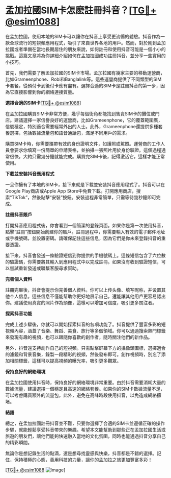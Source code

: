 # 孟加拉國SIM卡怎麽註冊抖音？[[TG💪+ @esim1088](https://t.me/s/esim1088)]

在孟加拉國，使用本地的SIM卡可以讓你在抖音上享受更流暢的體驗。抖音作為一款全球流行的短視頻應用程式，吸引了來自世界各地的用戶。然而，對於剛到孟加拉國或者準備在當地長期居住的朋友來說，如何註冊和使用抖音可能是一個小小的挑戰。這篇文章將為你詳細介紹如何在孟加拉國成功註冊抖音，並分享一些實用的小技巧。

首先，我們需要了解孟加拉國的SIM卡市場。孟加拉國有幾家主要的移動運營商，比如Grameenphone、Robi和Banglalink等。這些運營商提供了不同類型的SIM卡套餐，從預付卡到後付卡應有盡有。選擇合適的SIM卡是註冊抖音的第一步，因為它直接影響到你的網絡連接質量。

**選擇合適的SIM卡**[[TG💪+ @esim1088](https://t.me/s/esim1088)]

在孟加拉國購買SIM卡非常方便，幾乎每個街角都能找到售賣SIM卡的攤位或門店。建議選擇一家信譽良好的運營商，比如Grameenphone，它的覆蓋範圍廣，信號穩定，特別適合需要經常外出的人士。此外，Grameenphone還提供多種套餐選擇，包括數據流量包和語音通話包，滿足不同用戶的需求。

購買SIM卡時，你需要攜帶有效的身份證明文件，如護照或駕照。運營商的工作人員會要求你填寫一份簡單的申請表格，並拍攝一張照片用於身份驗證。這個過程通常很快，大約只需幾分鐘就能完成。購買完SIM卡後，記得激活它，這樣才能正常使用。

**下載並安裝抖音應用程式**

一旦你擁有了本地的SIM卡，接下來就是下載並安裝抖音應用程式了。抖音可以在Google Play商店或Apple App Store中免費下載。打開應用商店，搜索“TikTok”，然後點擊“安裝”按鈕。安裝過程非常簡單，只需等待幾秒鐘即可完成。

**註冊抖音賬戶**

打開抖音應用程式後，你會看到一個簡潔的登錄頁面。如果你是第一次使用抖音，點擊“註冊”按鈕開始創建你的賬戶。註冊過程中，你需要輸入有效的電子郵件地址或手機號碼，並設置密碼。請確保記住這些信息，因為它們是你未來登錄抖音的重要憑證。

接下來，抖音會發送一條驗證短信到你提供的手機號碼上。這條短信包含了六位數的驗證碼，你需要將其輸入到應用程式中以完成註冊。如果沒有收到驗證短信，可以嘗試重新發送或聯繫客服尋求幫助。

**完善個人資料**

註冊完畢後，抖音會提示你完善個人資料。你可以上传头像、填写昵称，并设置其他个人信息。這些信息不僅能幫助你更好地展示自己，還能讓其他用戶更容易認出你。建議使用真實的照片作為頭像，這樣可以增加可信度，吸引更多關注者。

**探索抖音功能**

完成上述步驟後，你就可以開始探索抖音的各項功能了。抖音提供了豐富多彩的短視頻內容，涵蓋了音樂、舞蹈、美食、旅行等多個領域。你可以通過搜索熱門標籤來發現有趣的視頻，也可以跟隨你喜歡的創作者，隨時關注他們的新作品。

另外，抖音還支持創作自己的短視頻。只需點擊屏幕下方的攝像頭圖標，選擇適合的濾鏡和背景音樂，錄製一段精彩的視頻，然後發布即可。創作視頻時，別忘了添加相關標籤，這樣可以提高視頻的曝光率，吸引更多觀眾。

**保持良好的網絡環境**

在孟加拉國使用抖音時，保持良好的網絡環境非常重要。由於抖音需要消耗大量的數據流量，建議選擇一個穩定且高速的網絡套餐。如果你的SIM卡數據流量不足，可以考慮購買額外的流量包。此外，避免在高峰時段使用抖音，以免造成網絡擁堵。

**結語**

總之，在孟加拉國註冊抖音並不難，只要你選擇了合適的SIM卡並遵循正確的操作步驟，就能輕鬆享受抖音帶來的樂趣。希望本文能幫助到那些正在孟加拉國生活或旅遊的朋友們，讓他們能夠快速融入當地的文化氛圍，同時也能通過抖音分享自己的精彩瞬間。

無論你是想記錄生活的點滴，還是想尋找靈感與快樂，抖音都是不錯的選擇。記住，保持積極的心態，善用科技的力量，讓你的孟加拉之旅更加豐富多彩！

[[TG💪+ @esim1088](https://t.me/s/esim1088) ![Image](https://i.postimg.cc/4NQfJmqS/Snipaste-2025-05-13-00-14-12.png)]